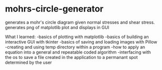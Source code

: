 # mohrs-circle-generator
generates a mohr's circle diagram given normal stresses and shear stress.
generates png of matplotlib plot and displays in GUI

What I learned:
  -basics of plotting with matplotlib
  -basics of building an interactive GUI with tkinter
  -basics of saving and loading images with Pillow
  -creating and using temp directory within a program
  -how to apply an equation into a general and repeatable coded algorithm
  -interfacing with the os to save a file created in the application to a permanant spot determined by the user
  
